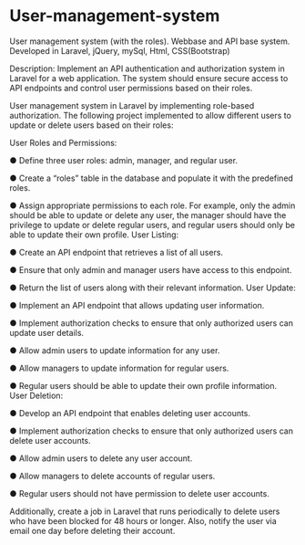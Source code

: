 # User-management-system
User management system (with the roles). Webbase and API base system. Developed in Laravel, jQuery, mySql, Html, CSS(Bootstrap) 

Description: Implement an API authentication and authorization system in Laravel for a web
application. The system should ensure secure access to API endpoints and control user
permissions based on their roles.

User management system in Laravel by implementing role-based
authorization. The following project implemented to allow different users to update or
delete users based on their roles:

User Roles and Permissions:

● Define three user roles: admin, manager, and regular user.

● Create a “roles” table in the database and populate it with the predefined roles.

● Assign appropriate permissions to each role. For example, only the admin should be
able to update or delete any user, the manager should have the privilege to update or
delete regular users, and regular users should only be able to update their own profile.
User Listing:

● Create an API endpoint that retrieves a list of all users.

● Ensure that only admin and manager users have access to this endpoint.

● Return the list of users along with their relevant information.
User Update:

● Implement an API endpoint that allows updating user information.

● Implement authorization checks to ensure that only authorized users can update user
details.

● Allow admin users to update information for any user.

● Allow managers to update information for regular users.

● Regular users should be able to update their own profile information.
User Deletion:

● Develop an API endpoint that enables deleting user accounts.

● Implement authorization checks to ensure that only authorized users can delete user
accounts.

● Allow admin users to delete any user account.

● Allow managers to delete accounts of regular users.

● Regular users should not have permission to delete user accounts.

Additionally, create a job in Laravel that runs periodically to delete users who have been
blocked for 48 hours or longer. Also, notify the user via email one day before deleting their account.
